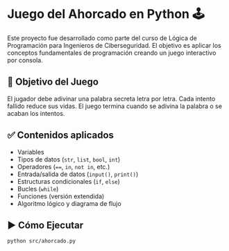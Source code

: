 # Juego del Ahorcado en Python 🕹️

Este proyecto fue desarrollado como parte del curso de Lógica de Programación para Ingenieros de Ciberseguridad. El objetivo es aplicar los conceptos fundamentales de programación creando un juego interactivo por consola.

## 🎯 Objetivo del Juego

El jugador debe adivinar una palabra secreta letra por letra. Cada intento fallido reduce sus vidas. El juego termina cuando se adivina la palabra o se acaban los intentos.

## ✅ Contenidos aplicados

- Variables
- Tipos de datos (`str`, `list`, `bool`, `int`)
- Operadores (`==`, `in`, `not in`, etc.)
- Entrada/salida de datos (`input()`, `print()`)
- Estructuras condicionales (`if`, `else`)
- Bucles (`while`)
- Funciones (versión extendida)
- Algoritmo lógico y diagrama de flujo

## ▶️ Cómo Ejecutar

```bash
python src/ahorcado.py
